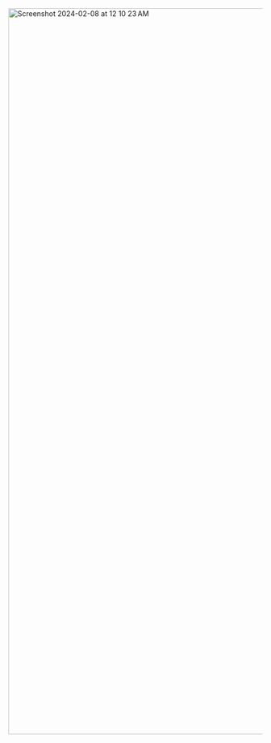 <img width="1440" alt="Screenshot 2024-02-08 at 12 10 23 AM" src="https://github.com/supriya224/Mobile-first-design/assets/52038704/6f654287-421f-4c38-a5a3-117711a6601e">

